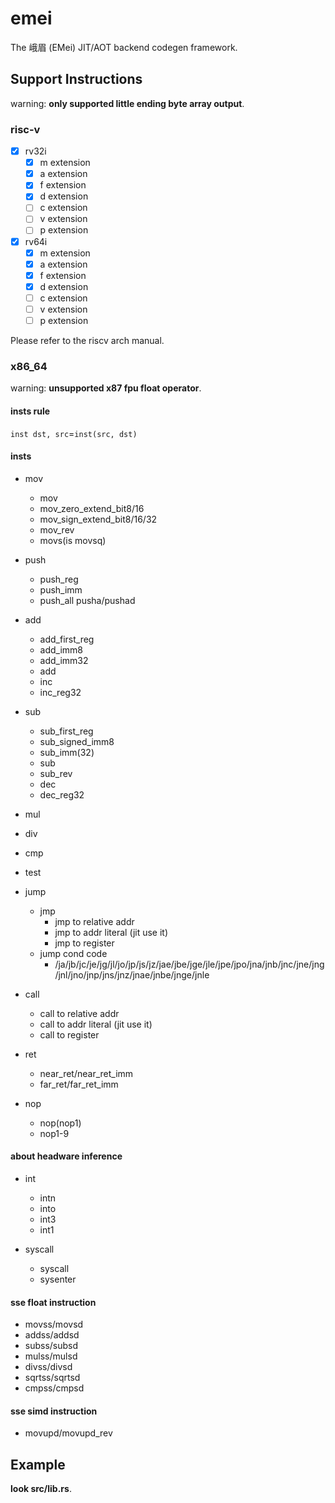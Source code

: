 # emei

The 峨眉 (EMei) JIT/AOT backend codegen framework.

## Support Instructions

warning: **only supported little ending byte array output**.

### risc-v

- [x] rv32i
  - [x] m extension
  - [x] a extension
  - [x] f extension
  - [x] d extension
  - [ ] c extension
  - [ ] v extension
  - [ ] p extension
- [x] rv64i
  - [x] m extension
  - [x] a extension
  - [x] f extension
  - [x] d extension
  - [ ] c extension
  - [ ] v extension
  - [ ] p extension
<!-- - [ ] rv128i -->

Please refer to the riscv arch manual.

### x86_64

warning: **unsupported x87 fpu float operator**.

#### insts rule

`inst dst, src`=`inst(src, dst)`

#### insts

- mov
  - mov
  - mov_zero_extend_bit8/16
  - mov_sign_extend_bit8/16/32
  - mov_rev
  - movs(is movsq)
- push
  - push_reg
  - push_imm
  - push_all pusha/pushad

- add
  - add_first_reg
  - add_imm8
  - add_imm32
  - add
  - inc
  - inc_reg32

- sub
  - sub_first_reg
  - sub_signed_imm8
  - sub_imm(32)
  - sub
  - sub_rev
  - dec
  - dec_reg32

- mul

- div

- cmp

- test

- jump
  - jmp
    - jmp to relative addr
    - jmp to addr literal (jit use it)
    - jmp to register
  - jump cond code
    - /ja/jb/jc/je/jg/jl/jo/jp/js/jz/jae/jbe/jge/jle/jpe/jpo/jna/jnb/jnc/jne/jng/jnl/jno/jnp/jns/jnz/jnae/jnbe/jnge/jnle

- call
  - call to relative addr
  - call to addr literal (jit use it)
  - call to register

- ret
  - near_ret/near_ret_imm
  - far_ret/far_ret_imm

- nop
  - nop(nop1)
  - nop1-9

#### about headware inference

- int
  - intn
  - into
  - int3
  - int1

- syscall
  - syscall
  - sysenter

#### sse float instruction

- movss/movsd
- addss/addsd
- subss/subsd
- mulss/mulsd
- divss/divsd
- sqrtss/sqrtsd
- cmpss/cmpsd

#### sse simd instruction

- movupd/movupd_rev

## Example

**look src/lib.rs**.

